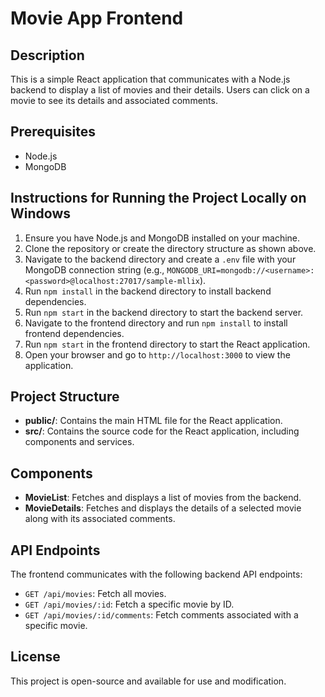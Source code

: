 # Movie App Frontend

## Description
This is a simple React application that communicates with a Node.js backend to display a list of movies and their details. Users can click on a movie to see its details and associated comments.

## Prerequisites
- Node.js
- MongoDB

## Instructions for Running the Project Locally on Windows

1. Ensure you have Node.js and MongoDB installed on your machine.
2. Clone the repository or create the directory structure as shown above.
3. Navigate to the backend directory and create a `.env` file with your MongoDB connection string (e.g., `MONGODB_URI=mongodb://<username>:<password>@localhost:27017/sample-mllix`).
4. Run `npm install` in the backend directory to install backend dependencies.
5. Run `npm start` in the backend directory to start the backend server.
6. Navigate to the frontend directory and run `npm install` to install frontend dependencies.
7. Run `npm start` in the frontend directory to start the React application.
8. Open your browser and go to `http://localhost:3000` to view the application.

## Project Structure
- **public/**: Contains the main HTML file for the React application.
- **src/**: Contains the source code for the React application, including components and services.

## Components
- **MovieList**: Fetches and displays a list of movies from the backend.
- **MovieDetails**: Fetches and displays the details of a selected movie along with its associated comments.

## API Endpoints
The frontend communicates with the following backend API endpoints:
- `GET /api/movies`: Fetch all movies.
- `GET /api/movies/:id`: Fetch a specific movie by ID.
- `GET /api/movies/:id/comments`: Fetch comments associated with a specific movie.

## License
This project is open-source and available for use and modification.